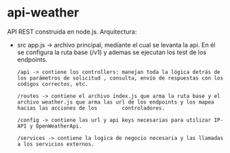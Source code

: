 # api-weather
API REST construida en node.js.
Arquitectura:
- src
      app.js -> archivo principal, mediante el cual se levanta la api. En él se configura la ruta base (/v1) y ademas se ejecutan los test de los endpoints.
      
      /api -> contiene los controllers: manejan toda la lógica detrás de los parámetros de solicitud , consulta, envío de respuestas con los códigos correctos, etc.
      
      /routes -> contiene el archivo index.js que arma la ruta base y el archivo weather.js que arma las url de los endpoints y los mapea hacias las acciones de los        controladores.
      
      /config -> contiene las url y api keys necesarias para utilizar IP-API y OpenWeatherApi.
      
      /services -> contiene la logica de negocio necesaria y las llamadas a los servicios externos.
      
